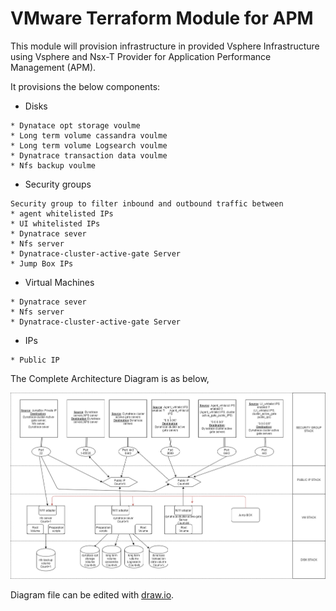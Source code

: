 # VMware Terraform Module for APM

This module will provision infrastructure in provided Vsphere Infrastructure using Vsphere and Nsx-T Provider for Application Performance Management (APM).

It provisions the below components:

* Disks

```
* Dynatace opt storage voulme
* Long term volume cassandra voulme
* Long term volume Logsearch voulme
* Dynatrace transaction data voulme
* Nfs backup voulme
```

* Security groups

```
Security group to filter inbound and outbound traffic between 
* agent whitelisted IPs
* UI whitelisted IPs
* Dynatrace sever
* Nfs server
* Dynatrace-cluster-active-gate Server
* Jump Box IPs
```

* Virtual Machines
```
* Dynatrace sever
* Nfs server
* Dynatrace-cluster-active-gate Server
```

* IPs
```
* Public IP
```

The Complete Architecture Diagram is as below,

![Overview Diagram](diagram-product-apm.png?raw=true "Overview Diagram")

Diagram file can be edited with [draw.io](https://draw.io).


